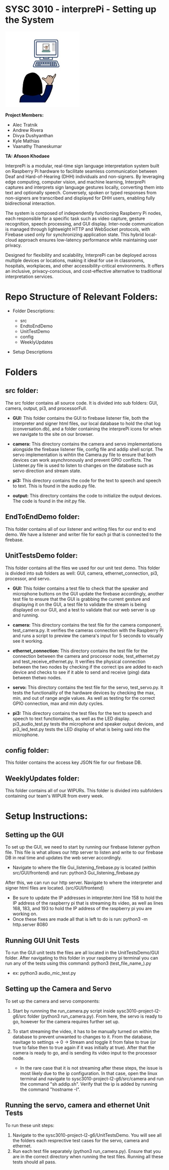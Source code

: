 # SYSC 3010 - interprePi - Setting up the System
![alt text](https://github.com/CU-SYSC3010W25/sysc3010-project-l2-g6/blob/main/misc/logo.jpg "Logo Title Text 1")

**Project Members:**
- Alec Tratnik
- Andrew Rivera
- Divya Dushyanthan
- Kyle Mathias
- Vaanathy Thaneskumar

**TA: Afsoon Khodaee**

InterprePi is a modular, real-time sign language interpretation system built on Raspberry Pi hardware to facilitate seamless communication between Deaf and Hard-of-Hearing (DHH) individuals and non-signers. By leveraging edge computing, computer vision, and machine learning, InterprePi captures and interprets sign language gestures locally, converting them into text and optionally speech. Conversely, spoken or typed responses from non-signers are transcribed and displayed for DHH users, enabling fully bidirectional interaction.

The system is composed of independently functioning Raspberry Pi nodes, each responsible for a specific task such as video capture, gesture recognition, speech processing, and GUI display. Inter-node communication is managed through lightweight HTTP and WebSocket protocols, with Firebase used only for synchronizing application state. This hybrid local-cloud approach ensures low-latency performance while maintaining user privacy.

Designed for flexibility and scalability, InterprePi can be deployed across multiple devices or locations, making it ideal for use in classrooms, hospitals, workplaces, and other accessibility-critical environments. It offers an inclusive, privacy-conscious, and cost-effective alternative to traditional interpretation services.

# Repo Structure of Relevant Folders:
  - Folder Descriptions:
      - src
      - EndtoEndDemo
      - UnitTestDemo
      - config
      - WeeklyUpdates
    
  - Setup Descriptions

# Folders
## src folder:
The src folder contains all source code. It is divided into sub folders: GUI, camera, output, pi3, and processorFull. 
- **GUI:** This folder contains the GUI to firebase listener file, both the interpreter and signer html files, our local database to hold the chat log (conversation.db), and a folder containing the interprePi icons for when we navigate to the site on our browser.

- **camera:** This directory contains the camera and servo implementations alongside the firebase listener file, config file and addip shell script. The servo implementation is wihtin the Camera.py file to ensure that both devices can work asynchronously and prevent GPIO conflicts. The Listener.py file is used to listen to changes on the database such as servo direction and stream state.

- **pi3:** This directory contains the code for the text to speech and speech to text. This is found in the audio.py file.

- **output:** This directory contains the code to initialize the output devices. The code is found in the _init_.py file.

## EndToEndDemo folder:
This folder contains all of our listener and writing files for our end to end demo. We have a listener and writer file for each pi that is connected to the firebase. 

## UnitTestsDemo folder:
This folder contains all the files we used for our unit test demo. This folder is divided into sub folders as well: GUI, camera, ethernet_connection, pi3, processor, and servo. 
- **GUI:** This folder contains a test file to check that the speaker and microphone buttons on the GUI update the firebase accordingly, another test file to ensure that the GUI is grabbing the current gesture and displaying it on the GUI, a test file to validate the stream is being displayed on our GUI, and a test to validate that our web server is up and running.

- **camera:** This directory contains the test file for the camera component, test_camera.py. It verifies the cameras connection with the Raspberry Pi and runs a script to preview the camera's input for 5 seconds to visually see it working.

- **ethernet_connection:** This directory contains the test file for the connection between the camera and proccesor node, test_ethernet.py and test_receive_ethernet.py. It verifies the physical connection between the two nodes by checking if the correct ips are added to each device and checks to see if it able to send and receive (ping) data between thetwo nodes.

- **servo:** This directory contains the test file for the servo, test_servo.py. It tests the functionality of the hardware devices by checking the max, min, and out of range angle values. As well as testing for the correct GPIO connection, max and min duty cycles.

- **pi3:** This directory contains the test files for the text to speech and speech to text functionalities, as well as the LED display. pi3_audio_test.py tests the microphone and speaker output devices, and pi3_led_test.py tests the LED display of what is being said into the microphone. 

## config folder:
This folder contains the access key JSON file for our firebase DB.

## WeeklyUpdates folder:
This folder contains all of our WIPURs. This folder is divided into subfolders containing our team's WIPUR from every week.

# Setup Instructions:

## Setting up the GUI

To set up the GUI, we need to start by running our firebase listener python file. This file is what allows our http server to listen and write to our firebase DB in real time and updates the web server accordingly. 
- Navigate to where the file Gui_listening_firebase.py is located (within src/GUI/frontend) and run: python3 Gui_listening_firebase.py

After this, we can run our http server. Navigate to where the interpreter and signer html files are located. (src/GUI/frontend)
- Be sure to update the IP addresses in intepreter.html line 158 to hold the IP address of the raspberry pi that is streaming its video, as well as lines 168, 183, and 193 to hold the IP address of the raspberry pi you are working on.
- Once these fixes are made all that is left to do is run: python3 -m http.server 8080

## Running GUI Unit Tests

To run the GUI unit tests the files are all located in the UnitTestsDemo/GUI folder. After navigating to this folder in your raspberry pi terminal you can run any of the tests using this command:
python3 (test_file_name_).py
- ex: python3 audio_mic_test.py

## Setting up the Camera and Servo

To set up the camera and servo components:
1. Start by runnning the run_camera.py script inside sysc3010-project-l2-g6/src folder (python3 run_camera.py). From here, the servo is ready to go, however for the camera requires further set up.
2. To start streaming the video, it has to be manually turned on within the database to prevent unwanted to changes to it. From the database, navitage to settings -> 0 -> Stream and toggle it from false to true (or true to false then to true again if it was initially at true). After that the camera is ready to go, and is sending its video input to the processor node.
   
    - In the rare case that it is not streaming after these steps, the issue is most likely due to the ip configuration. In that case, open the linux terminal and navigate to sysc3010-project-l2-g6/src/camera and run the command "sh addip.sh". Verify that the ip is added by running the command "hostname -I".
  
## Running the servo, camera and ethernet Unit Tests

To run these unit steps:
1. Navigate to the sysc3010-project-l2-g6/UnitTestsDemo. You will see all the folders each resprective test cases for the servo, camera and ethernet.
2. Run each test file separately (python3 run_camera.py). Ensure that you are in the correct directory when running the test files. 
Running all these tests should all pass. 

  
